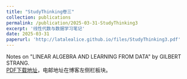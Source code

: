 ```yaml
---
title: "StudyThinking卷三"
collection: publications
permalink: /publication/2025-03-31-StudyThinking3
excerpt: '线性代数与数据学习笔记'
date: 2025-03-31
paperurl: 'http://latalealice.github.io/files/StudyThinking3.pdf'
---
```


Notes on "LINEAR ALGEBRA AND LEARNING FROM DATA" by GILBERT STRANG.  
[PDF下载地址](http://latalealice.github.io/files/StudyThinking3.pdf)，电邮地址在博客左侧栏板块。
